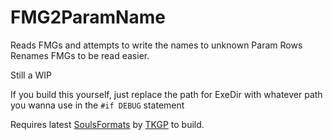 # FMG2ParamName
 Reads FMGs and attempts to write the names to unknown Param Rows
 Renames FMGs to be read easier.

Still a WIP

If you build this yourself, just replace the path for ExeDir with whatever path you wanna use in the `#if DEBUG` statement

Requires latest [SoulsFormats](https://github.com/JKAnderson/SoulsFormats) by [TKGP](https://github.com/JKAnderson/) to build.
